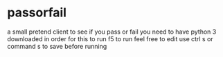 # passorfail
a small pretend client to see if you pass or fail
you need to have python 3 downloaded in order for this to run
f5 to run
feel free to edit
use ctrl s or command s to save before running
